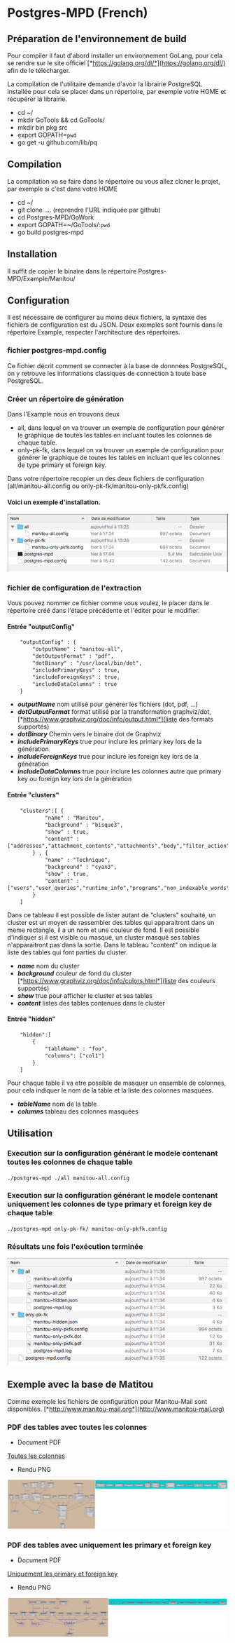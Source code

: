 # Postgres-MPD (French)

## Préparation de l'environnement de build

Pour compiler il faut d'abord installer un environnement GoLang, pour cela se rendre sur le site officiel [*https://golang.org/dl/*](https://golang.org/dl/) afin de le télécharger.

La compilation de l'utilitaire demande d'avoir la librairie PostgreSQL installée pour cela se placer dans un répertoire, par exemple votre HOME et récupérer la librairie.

   -   cd ~/
   -   mkdir GoTools && cd GoTools/
   -   mkdir bin pkg src
   -   export GOPATH=`pwd`
   -   go get -u github.com/lib/pq

## Compilation

La compilation va se faire dans le répertoire ou vous allez cloner le projet, par exemple si c'est dans votre HOME

   -   cd ~/
   -   git clone .... (reprendre l'URL indiquée par github)
   -   cd Postgres-MPD/GoWork
   -   export GOPATH=~/GoTools/:`pwd`
   -   go build postgres-mpd

## Installation

Il suffit de copier le binaire dans le répertoire Postgres-MPD/Example/Manitou/

## Configuration

Il est nécessaire de configurer au moins deux fichiers, la syntaxe des fichiers de configuration est du JSON. Deux exemples sont fournis dans le répertoire Example, respecter l'architecture des répertoires.

### fichier postgres-mpd.config

Ce fichier décrit comment se connecter à la base de donnnées PostgreSQL, on y retrouve les informations classiques de connection à toute base PostgreSQL.

### Créer un répertoire de génération

Dans l'Example nous en trouvons deux

   -   all, dans lequel on va trouver un exemple de configuration pour générer le graphique de toutes les tables en incluant toutes les colonnes de chaque table.
   -   only-pk-fk, dans lequel on va trouver un exemple de configuration pour générer le graphique de toutes les tables en incluant que les colonnes de type primary et foreign key.

Dans votre répertoire recopier un des deux fichiers de configuration (all/manitou-all.config ou only-pk-fk/manitou-only-pkfk.config)

#### Voici un exemple d'installation.

![Exemple d'installation](imgs/installation.png)

### fichier de configuration de l'extraction

Vous pouvez nommer ce fichier comme vous voulez, le placer dans le répertoire créé dans l'étape précédente et l'éditer pour le modifier.

#### Entrée "outputConfig"

```
	"outputConfig" : {
		"outputName" : "manitou-all",
		"dotOutputFormat" : "pdf",
		"dotBinary" : "/usr/local/bin/dot",
		"includePrimaryKeys" : true,
		"includeForeignKeys" : true,
		"includeDataColumns" : true
	}
```

   -   ***outputName*** nom utilisé pour générer les fichiers (dot, pdf, ...)
   -   ***dotOutputFormat*** format utilisé par la transformation graphviz/dot, [*https://www.graphviz.org/doc/info/output.html*](liste des formats supportés)
   -   ***dotBinary*** Chemin vers le binaire dot de Graphviz
   -   ***includePrimaryKeys*** true pour inclure les primary key lors de la génération
   -   ***includeForeignKeys*** true pour inclure les foreign key lors de la génération
   -   ***includeDataColumns*** true pour inclure les colonnes autre que primary key ou foreign key lors de la génération


#### Entrée "clusters"

```
	"clusters":[ {
			"name" : "Manitou",
			"background" : "bisque3",
			"show" : true,
			"content" : ["addresses","attachment_contents","attachments","body","filter_action","filter_expr","header","identities","import_mbox","inverted_word_index","mail","mail_addresses","mail_tags","mailing_data","mailing_definition","mailing_run","notes","raw_mail","tags","tags_words","words"]
		} , {
			"name" : "Technique",
			"background" : "cyan3",
			"show" : true,
			"content" : ["users","user_queries","runtime_info","programs","non_indexable_words","mime_types","mail_template","mail_status","jobs_queue","import_message","global_notepad","forward_addresses","filter_log","files","config"]
		} 
	]
```

Dans ce tableau il est possible de lister autant de "clusters" souhaité, un cluster est un moyen de rassembler des tables qui apparaitront dans un meme rectangle, il a un nom et une couleur de fond. Il est possible d'indiquer si il est visible ou masqué, un cluster masqué ses tables n'apparaitront pas dans la sortie. Dans le tableau "content" on indique la liste des tables qui font parties du cluster.

   -   ***name*** nom du cluster
   -   ***background*** couleur de fond du cluster [*https://www.graphviz.org/doc/info/colors.html*](liste des couleurs supportés)
   -   ***show*** true pour afficher le cluster et ses tables
   -   ***content*** listes des tables contenues dans le cluster

#### Entrée "hidden"

```
	"hidden":[
		{
			"tableName" : "foo",
			"columns": ["col1"]
		}
	]
```

Pour chaque table il va etre possible de masquer un ensemble de colonnes, pour cela indiquer le nom de la table et la liste des colonnes masquées.

   -   ***tableName*** nom de la table
   -   ***columns*** tableau des colonnes masquées

## Utilisation

### Execution sur la configuration générant le modele contenant toutes les colonnes de chaque table

`./postgres-mpd ./all manitou-all.config`

### Execution sur la configuration générant le modele contenant uniquement les colonnes de type primary et foreign key de chaque table

`./postgres-mpd only-pk-fk/ manitou-only-pkfk.config `

### Résultats une fois l'exécution terminée

![Exemple d'exécution](imgs/execution.png)

## Exemple avec la base de Matitou

Comme exemple les fichiers de configuration pour Manitou-Mail sont disponibles. [*http://www.manitou-mail.org*](http://www.manitou-mail.org)
### PDF des tables avec toutes les colonnes
   -   Document PDF

[Toutes les colonnes](Example/Manitou/all/manitou-all.pdf)

   -   Rendu PNG

![Exemple toutes les colonnes en PNG](Example/Manitou/all/manitou-all.png)

### PDF des tables avec uniquement les primary et foreign key
   -   Document PDF

[Uniquement les primary et foreign key](Example/Manitou/only-pk-fk/manitou-only-pkfk.pdf)

   -   Rendu PNG

![Exemple uniquement les primary et foreign key en PNG](Example/Manitou/only-pk-fk/manitou-only-pkfk.png)
